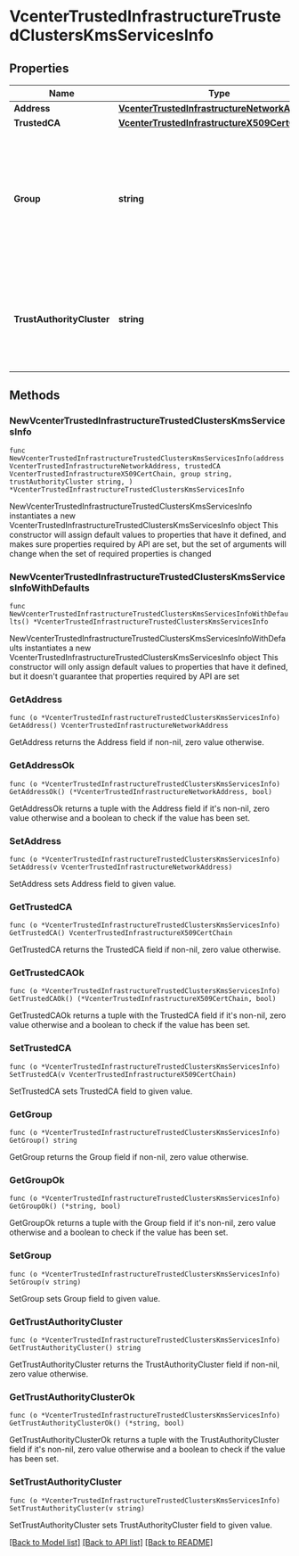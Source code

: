 # VcenterTrustedInfrastructureTrustedClustersKmsServicesInfo

## Properties

Name | Type | Description | Notes
------------ | ------------- | ------------- | -------------
**Address** | [**VcenterTrustedInfrastructureNetworkAddress**](VcenterTrustedInfrastructureNetworkAddress.md) |  | 
**TrustedCA** | [**VcenterTrustedInfrastructureX509CertChain**](VcenterTrustedInfrastructureX509CertChain.md) |  | 
**Group** | **string** | The group determines the Attestation Service instances this Key Provider Service can accept reports from. | 
**TrustAuthorityCluster** | **string** | The cluster specifies the Trust Authority Cluster this Key Provider Service belongs to. | 

## Methods

### NewVcenterTrustedInfrastructureTrustedClustersKmsServicesInfo

`func NewVcenterTrustedInfrastructureTrustedClustersKmsServicesInfo(address VcenterTrustedInfrastructureNetworkAddress, trustedCA VcenterTrustedInfrastructureX509CertChain, group string, trustAuthorityCluster string, ) *VcenterTrustedInfrastructureTrustedClustersKmsServicesInfo`

NewVcenterTrustedInfrastructureTrustedClustersKmsServicesInfo instantiates a new VcenterTrustedInfrastructureTrustedClustersKmsServicesInfo object
This constructor will assign default values to properties that have it defined,
and makes sure properties required by API are set, but the set of arguments
will change when the set of required properties is changed

### NewVcenterTrustedInfrastructureTrustedClustersKmsServicesInfoWithDefaults

`func NewVcenterTrustedInfrastructureTrustedClustersKmsServicesInfoWithDefaults() *VcenterTrustedInfrastructureTrustedClustersKmsServicesInfo`

NewVcenterTrustedInfrastructureTrustedClustersKmsServicesInfoWithDefaults instantiates a new VcenterTrustedInfrastructureTrustedClustersKmsServicesInfo object
This constructor will only assign default values to properties that have it defined,
but it doesn't guarantee that properties required by API are set

### GetAddress

`func (o *VcenterTrustedInfrastructureTrustedClustersKmsServicesInfo) GetAddress() VcenterTrustedInfrastructureNetworkAddress`

GetAddress returns the Address field if non-nil, zero value otherwise.

### GetAddressOk

`func (o *VcenterTrustedInfrastructureTrustedClustersKmsServicesInfo) GetAddressOk() (*VcenterTrustedInfrastructureNetworkAddress, bool)`

GetAddressOk returns a tuple with the Address field if it's non-nil, zero value otherwise
and a boolean to check if the value has been set.

### SetAddress

`func (o *VcenterTrustedInfrastructureTrustedClustersKmsServicesInfo) SetAddress(v VcenterTrustedInfrastructureNetworkAddress)`

SetAddress sets Address field to given value.


### GetTrustedCA

`func (o *VcenterTrustedInfrastructureTrustedClustersKmsServicesInfo) GetTrustedCA() VcenterTrustedInfrastructureX509CertChain`

GetTrustedCA returns the TrustedCA field if non-nil, zero value otherwise.

### GetTrustedCAOk

`func (o *VcenterTrustedInfrastructureTrustedClustersKmsServicesInfo) GetTrustedCAOk() (*VcenterTrustedInfrastructureX509CertChain, bool)`

GetTrustedCAOk returns a tuple with the TrustedCA field if it's non-nil, zero value otherwise
and a boolean to check if the value has been set.

### SetTrustedCA

`func (o *VcenterTrustedInfrastructureTrustedClustersKmsServicesInfo) SetTrustedCA(v VcenterTrustedInfrastructureX509CertChain)`

SetTrustedCA sets TrustedCA field to given value.


### GetGroup

`func (o *VcenterTrustedInfrastructureTrustedClustersKmsServicesInfo) GetGroup() string`

GetGroup returns the Group field if non-nil, zero value otherwise.

### GetGroupOk

`func (o *VcenterTrustedInfrastructureTrustedClustersKmsServicesInfo) GetGroupOk() (*string, bool)`

GetGroupOk returns a tuple with the Group field if it's non-nil, zero value otherwise
and a boolean to check if the value has been set.

### SetGroup

`func (o *VcenterTrustedInfrastructureTrustedClustersKmsServicesInfo) SetGroup(v string)`

SetGroup sets Group field to given value.


### GetTrustAuthorityCluster

`func (o *VcenterTrustedInfrastructureTrustedClustersKmsServicesInfo) GetTrustAuthorityCluster() string`

GetTrustAuthorityCluster returns the TrustAuthorityCluster field if non-nil, zero value otherwise.

### GetTrustAuthorityClusterOk

`func (o *VcenterTrustedInfrastructureTrustedClustersKmsServicesInfo) GetTrustAuthorityClusterOk() (*string, bool)`

GetTrustAuthorityClusterOk returns a tuple with the TrustAuthorityCluster field if it's non-nil, zero value otherwise
and a boolean to check if the value has been set.

### SetTrustAuthorityCluster

`func (o *VcenterTrustedInfrastructureTrustedClustersKmsServicesInfo) SetTrustAuthorityCluster(v string)`

SetTrustAuthorityCluster sets TrustAuthorityCluster field to given value.



[[Back to Model list]](../README.md#documentation-for-models) [[Back to API list]](../README.md#documentation-for-api-endpoints) [[Back to README]](../README.md)


